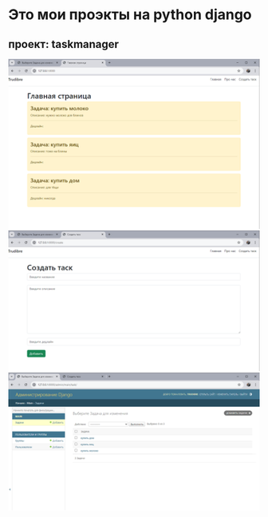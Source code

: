 # Это мои проэкты на python django
## проект: taskmanager
![alt text](./skrins/1.PNG)
![alt text](./skrins/2.PNG)
![alt text](./skrins/3.PNG)